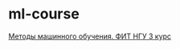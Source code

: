 # ml-course
[Методы машинного обучения. ФИТ НГУ 3 курс](https://github.com/pavelgein/nsu_fit_ml_2023/tree/main)